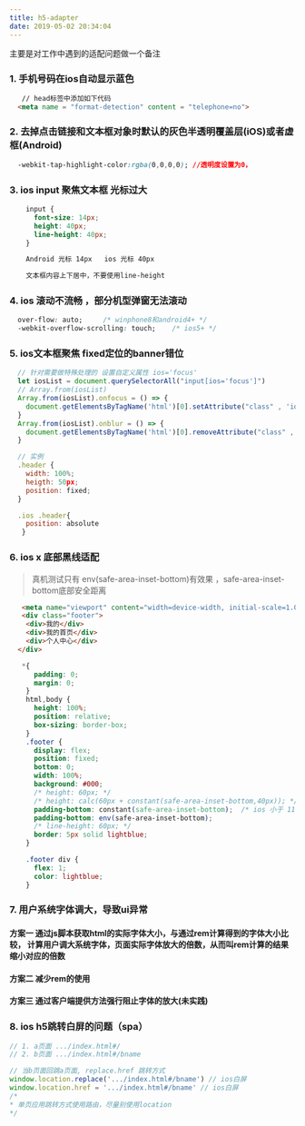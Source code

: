 ```yaml
---
title: h5-adapter
date: 2019-05-02 20:34:04
---
```

主要是对工作中遇到的适配问题做一个备注
<!-- more -->

### 1. 手机号码在ios自动显示蓝色

```html
   // head标签中添加如下代码
  <meta name = "format-detection" content = "telephone=no">
```

### 2. 去掉点击链接和文本框对象时默认的灰色半透明覆盖层(iOS)或者虚框(Android)

```css
  -webkit-tap-highlight-color:rgba(0,0,0,0); //透明度设置为0，
```

### 3. ios input 聚焦文本框 光标过大

```css
    input {
      font-size: 14px;
      height: 40px;
      line-height: 40px;
    }

    Android 光标 14px   ios 光标 40px

    文本框内容上下居中，不要使用line-height
```

### 4. ios 滚动不流畅 ，部分机型弹窗无法滚动

```css
  over-flow: auto;     /* winphone8和android4+ */
  -webkit-overflow-scrolling: touch;    /* ios5+ */
```

### 5. ios文本框聚焦 fixed定位的banner错位

```js
  // 针对需要做特殊处理的 设置自定义属性 ios='focus'
  let iosList = document.querySelectorAll("input[ios='focus']")
  // Array.from(iosList)
  Array.from(iosList).onfocus = () => {
    document.getElementsByTagName('html')[0].setAttribute("class" , 'ios')
  }
  Array.from(iosList).onblur = () => {
    document.getElementsByTagName('html')[0].removeAttribute("class" , 'ios')
  }

  // 实例
  .header {
    width: 100%;
    heigth: 50px;
    position: fixed;
  }

  .ios .header{
    position: absolute
   }

```

### 6. ios x 底部黑线适配

> 真机测试只有 env(safe-area-inset-bottom)有效果 ，safe-area-inset-bottom底部安全距离


```html
   <meta name="viewport" content="width=device-width, initial-scale=1.0,viewport-fit=cover">
   <div class="footer">
    <div>我的</div>
    <div>我的首页</div>
    <div>个人中心</div>
  </div>
```

```css
   *{
      padding: 0;
      margin: 0;
    }
    html,body {
      height: 100%;
      position: relative;
      box-sizing: border-box;
    }
    .footer {
      display: flex;
      position: fixed;
      bottom: 0;
      width: 100%;
      background: #000;
      /* height: 60px; */
      /* height: calc(60px + constant(safe-area-inset-bottom,40px)); */
      padding-bottom: constant(safe-area-inset-bottom);  /* ios 小于 11.2 */
      padding-bottom: env(safe-area-inset-bottom);
      /* line-height: 60px; */
      border: 5px solid lightblue;
    }

    .footer div {
      flex: 1;
      color: lightblue;
    }
```

### 7. 用户系统字体调大，导致ui异常

#### 方案一 通过js脚本获取html的实际字体大小，与通过rem计算得到的字体大小比较， 计算用户调大系统字体，页面实际字体放大的倍数，从而叫rem计算的结果缩小对应的倍数

#### 方案二 减少rem的使用

#### 方案三 通过客户端提供方法强行阻止字体的放大(未实践)

### 8. ios h5跳转白屏的问题（spa）

```js
// 1. a页面 .../index.html#/
// 2. b页面 .../index.html#/bname

// 当b页面回跳a页面, replace.href 跳转方式
window.location.replace('.../index.html#/bname') // ios白屏
window.location.href = '.../index.html#/bname' // ios白屏
/*
* 单页应用跳转方式使用路由，尽量别使用location
*/
```











